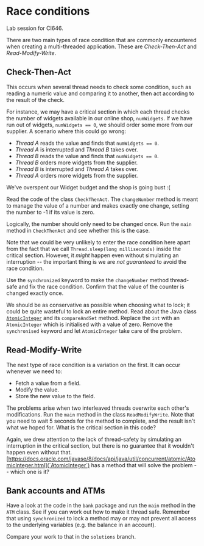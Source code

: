 # Race conditions

Lab session for CI646.

There are two main types of race condition that are commonly encountered
when creating a multi-threaded application. These are *Check-Then-Act* and 
*Read-Modify-Write*.

## Check-Then-Act

This occurs when several thread needs to check some condition, such as reading a numeric value and
comparing it to another, then act according to the result of the check.

For instance, we may have a critical section in which each thread checks the number of widgets
available in our online shop, `numWidgets`. If we have run out of widgets, `numWidgets == 0`, 
we should order some more from our supplier. A scenario where this could go wrong:

+ *Thread A* reads the value and finds that `numWidgets == 0`.
+ *Thread A* is interrupted and *Thread B* takes over.
+ *Thread B* reads the value and finds that `numWidgets == 0`.
+ *Thread B* orders more widgets from the supplier.
+ *Thread B* is interrupted and *Thread A* takes over.
+ *Thread A* orders more widgets from the supplier.

We've overspent our Widget budget and the shop is going bust :(

Read the code of the class `CheckThenAct`. The `changeNumber` method 
is meant to manage the value of a number and makes exactly one change, 
setting the number to -1 if its value is zero. 

Logically, the number should only need to be changed 
once. Run the `main` method in `CheckThenAct` and see whether this is the case.

Note that we could be very unlikely to enter the race condition here apart from the fact that we
call `Thread.sleep(long milliseconds)` inside the critical section. However, it *might* happen even
without simulating an interruption -- the important thing is we are *not guaranteed* to avoid the race 
condition. 

Use the `synchronized` keyword to make the `changeNumber` method thread-safe and fix the race 
condition. Confirm that the value of the counter is changed exactly once.

We should be as conservative as possible when choosing what to lock; it could be quite wasteful to 
lock an entire method. Read about the Java class 
[`AtomicInteger`](https://docs.oracle.com/javase/9/docs/api/java/util/concurrent/atomic/AtomicInteger.html)
and its `compareAndSet` method. Replace the `int` with an `AtomicInteger` which is initialised 
with a value of zero. Remove the `synchronised` keyword and let `AtomicInteger` take care of the 
problem.

## Read-Modify-Write

The next type of race condition is a variation on the first. It can occur whenever we need to:

+ Fetch a value from a field.
+ Modify the value.
+ Store the new value to the field.

The problems arise when two interleaved threads overwrite each other's modifications. Run 
the `main` method in the class `ReadModifyWrite`. Note that you need to wait 5 seconds for the method to complete,
and the result isn't what we hoped for. What is the critical section in this code?

Again, we drew attention to the lack of thread-safety by simulating an interruption in the critical section, but 
there is no guarantee that it wouldn't happen even without that. 
[https://docs.oracle.com/javase/8/docs/api/java/util/concurrent/atomic/AtomicInteger.html](`AtomicInteger`) has a 
method that will solve the problem -- which one is it?

## Bank accounts and ATMs

Have a look at the code in the `bank` package and run the `main` method in the `ATM` class. See if you can work out how 
to make it thread safe. Remember that using `synchronized` to lock a method may or may not prevent all access
to the underlying variables (e.g. the balance in an account).

Compare your work to that in the `solutions` branch.
